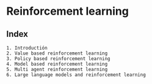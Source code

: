 # Reinforcement learning

## Index

    1. Introductión
    2. Value based reinforcement learning
    3. Policy based reinforcement learning
    4. Model based reinforcement learning
    5. Multi agent reinforcement learning
    6. Large language models and reinforcement learning


